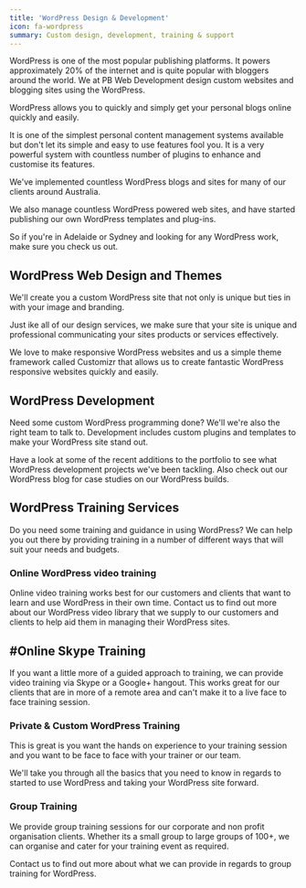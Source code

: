 ```yaml
---
title: 'WordPress Design & Development'
icon: fa-wordpress
summary: Custom design, development, training & support
---
```

WordPress is one of the most popular publishing platforms. It powers approximately 20% of the internet and is quite popular with bloggers around the world. We at PB Web Development design custom websites and blogging sites using the WordPress.

WordPress allows you to quickly and simply get your personal blogs online quickly and easily.

It is one of the simplest personal content management systems available but don't let its simple and easy to use features fool you. It is a very powerful system with countless number of plugins to enhance and customise its features.

We've implemented countless WordPress blogs and sites for many of our clients around Australia.

We also manage countless WordPress powered web sites, and have started publishing our own WordPress templates and plug-ins.

So if you're in Adelaide or Sydney and looking for any WordPress work, make sure you check us out.

## WordPress Web Design and Themes

We'll create you a custom WordPress site that not only is unique but ties in with your image and branding.

Just ike all of our design services, we make sure that your site is unique and professional communicating your sites products or services effectively.

We love to make responsive WordPress websites and us a simple theme framework called Customizr that allows us to create fantastic WordPress responsive websites quickly and easily.

## WordPress Development

Need some custom WordPress programming done? We'll we're also the right team to talk to. Development includes custom plugins and templates to make your WordPress site stand out.

Have a look at some of the recent additions to the portfolio to see what WordPress development projects we've been tackling. Also check out our WordPress blog for case studies on our WordPress builds.

## WordPress Training Services

Do you need some training and guidance in using WordPress? We can help you out there by providing training in a number of different ways that will suit your needs and budgets.

### Online WordPress video training

Online video training works best for our customers and clients that want to learn and use WordPress in their own time. Contact us to find out more about our WordPress video library that we supply to our customers and clients to help aid them in managing their WordPress sites.

## #Online Skype Training

If you want a little more of a guided approach to training, we can provide video training via Skype or a Google+ hangout. This works great for our clients that are in more of a remote area and can't make it to a live face to face training session.

### Private & Custom WordPress Training

This is great is you want the hands on experience to your training session and you want to be face to face with your trainer or our team.

We'll take you through all the basics that you need to know in regards to started to use WordPress and taking your WordPress site forward.

### Group Training

We provide group training sessions for our corporate and non profit organisation clients. Whether its a small group to large groups of 100+, we can organise and cater for your training event as required.

Contact us to find out more about what we can provide in regards to group training for WordPress.